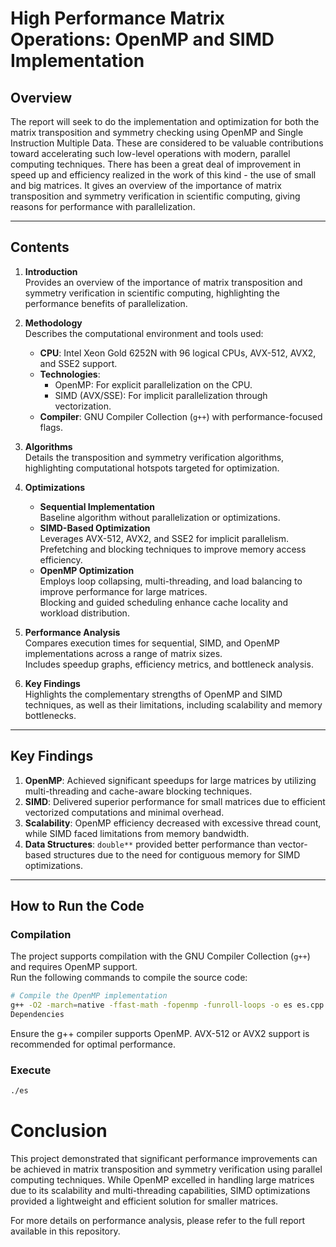 # **High Performance Matrix Operations: OpenMP and SIMD Implementation**

## **Overview**
The report will seek to do the implementation and optimization for both the matrix transposition and symmetry checking using OpenMP and Single Instruction Multiple Data. These are considered to be valuable contributions toward accelerating such low-level operations with modern, parallel computing techniques. There has been a great deal of improvement in speed up and efficiency realized in the work of this kind - the use of small and big matrices.
It gives an overview of the importance of matrix transposition and symmetry verification in scientific computing, giving reasons for performance with parallelization.

---

## **Contents**
1. **Introduction**  
   Provides an overview of the importance of matrix transposition and symmetry verification in scientific computing, highlighting the performance benefits of parallelization.

2. **Methodology**  
   Describes the computational environment and tools used:
   - **CPU**: Intel Xeon Gold 6252N with 96 logical CPUs, AVX-512, AVX2, and SSE2 support.
   - **Technologies**:
     - OpenMP: For explicit parallelization on the CPU.
     - SIMD (AVX/SSE): For implicit parallelization through vectorization.
   - **Compiler**: GNU Compiler Collection (`g++`) with performance-focused flags.

3. **Algorithms**  
   Details the transposition and symmetry verification algorithms, highlighting computational hotspots targeted for optimization.

4. **Optimizations**
   - **Sequential Implementation**  
     Baseline algorithm without parallelization or optimizations.
   - **SIMD-Based Optimization**  
     Leverages AVX-512, AVX2, and SSE2 for implicit parallelism.  
     Prefetching and blocking techniques to improve memory access efficiency.
   - **OpenMP Optimization**  
     Employs loop collapsing, multi-threading, and load balancing to improve performance for large matrices.  
     Blocking and guided scheduling enhance cache locality and workload distribution.

5. **Performance Analysis**  
   Compares execution times for sequential, SIMD, and OpenMP implementations across a range of matrix sizes.  
   Includes speedup graphs, efficiency metrics, and bottleneck analysis.

6. **Key Findings**  
   Highlights the complementary strengths of OpenMP and SIMD techniques, as well as their limitations, including scalability and memory bottlenecks.

---

## **Key Findings**
1. **OpenMP**: Achieved significant speedups for large matrices by utilizing multi-threading and cache-aware blocking techniques.  
2. **SIMD**: Delivered superior performance for small matrices due to efficient vectorized computations and minimal overhead.  
3. **Scalability**: OpenMP efficiency decreased with excessive thread count, while SIMD faced limitations from memory bandwidth.  
4. **Data Structures**: `double**` provided better performance than vector-based structures due to the need for contiguous memory for SIMD optimizations.

---

## **How to Run the Code**

### **Compilation**
The project supports compilation with the GNU Compiler Collection (`g++`) and requires OpenMP support.  
Run the following commands to compile the source code:

```bash
# Compile the OpenMP implementation
g++ -O2 -march=native -ffast-math -fopenmp -funroll-loops -o es es.cpp
Dependencies
```
Ensure the g++ compiler supports OpenMP.
AVX-512 or AVX2 support is recommended for optimal performance.

### Execute
```bash
./es
```

# **Conclusion**

This project demonstrated that significant performance improvements can be achieved in matrix transposition and symmetry verification using parallel computing techniques. While OpenMP excelled in handling large matrices due to its scalability and multi-threading capabilities, SIMD optimizations provided a lightweight and efficient solution for smaller matrices.

For more details on performance analysis, please refer to the full report available in this repository.
